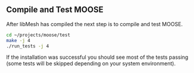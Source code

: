 ## Compile and Test MOOSE

After libMesh has compiled the next step is to compile and test MOOSE.

```bash
cd ~/projects/moose/test
make -j 4
./run_tests -j 4
```

If the installation was successful you should see most of the tests passing (some tests will be
skipped depending on your system environment).
